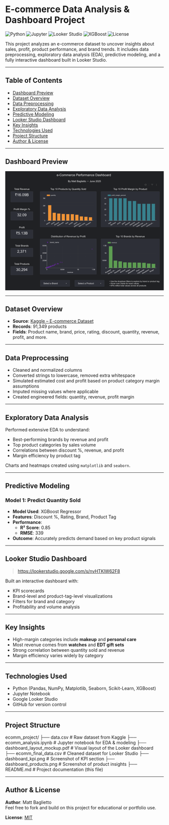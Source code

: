 # E-commerce Data Analysis & Dashboard Project

![Python](https://img.shields.io/badge/Python-3.10-blue?logo=python)
![Jupyter](https://img.shields.io/badge/Jupyter-Notebook-orange?logo=jupyter)
![Looker Studio](https://img.shields.io/badge/Looker-Studio-4285F4?logo=google)
![XGBoost](https://img.shields.io/badge/XGBoost-Model-success)
![License](https://img.shields.io/badge/License-MIT-green)

This project analyzes an e-commerce dataset to uncover insights about sales, profit, product performance, and brand trends. It includes data preprocessing, exploratory data analysis (EDA), predictive modeling, and a fully interactive dashboard built in Looker Studio.

---

## Table of Contents

- [Dashboard Preview](#-dashboard-preview)
- [Dataset Overview](#dataset-overview)
- [Data Preprocessing](#data-preprocessing)
- [Exploratory Data Analysis](#exploratory-data-analysis)
- [Predictive Modeling](#predictive-modeling)
- [Looker Studio Dashboard](#looker-studio-dashboard)
- [Key Insights](#key-insights)
- [Technologies Used](#technologies-used)
- [Project Structure](#project-structure)
- [Author & License](#author--license)

---

## Dashboard Preview

![Dashboard KPI](dashboard_preview.png)

---

## Dataset Overview

- **Source**: [Kaggle – E-commerce Dataset](https://www.kaggle.com/datasets/risheejosi05/e-commerce-dataset)
- **Records**: 91,349 products
- **Fields**: Product name, brand, price, rating, discount, quantity, revenue, profit, and more.

---

## Data Preprocessing

- Cleaned and normalized columns
- Converted strings to lowercase, removed extra whitespace
- Simulated estimated cost and profit based on product category margin assumptions
- Imputed missing values where applicable
- Created engineered fields: quantity, revenue, profit margin

---

## Exploratory Data Analysis

Performed extensive EDA to understand:
- Best-performing brands by revenue and profit
- Top product categories by sales volume
- Correlations between discount %, revenue, and profit
- Margin efficiency by product tag

Charts and heatmaps created using `matplotlib` and `seaborn`.

---

## Predictive Modeling

### Model 1: Predict Quantity Sold
- **Model Used**: XGBoost Regressor
- **Features**: Discount %, Rating, Brand, Product Tag
- **Performance**:  
  - **R² Score**: 0.85  
  - **RMSE**: 339  
- **Outcome**: Accurately predicts demand based on key product signals

---

## Looker Studio Dashboard

> https://lookerstudio.google.com/s/nvHTKlW62F8

Built an interactive dashboard with:
- KPI scorecards
- Brand-level and product-tag-level visualizations
- Filters for brand and category
- Profitability and volume analysis

---

## Key Insights

- High-margin categories include **makeup** and **personal care**
- Most revenue comes from **watches** and **EDT gift sets**
- Strong correlation between quantity sold and revenue
- Margin efficiency varies widely by category

---

## Technologies Used

- Python (Pandas, NumPy, Matplotlib, Seaborn, Scikit-Learn, XGBoost)
- Jupyter Notebook
- Google Looker Studio
- GitHub for version control

---

## Project Structure

ecomm_project/
├── data.csv # Raw dataset from Kaggle
├── ecomm_analysis.ipynb # Jupyter notebook for EDA & modeling
├── dashboard_layout_mockup.pdf # Visual layout of the Looker dashboard
├── ecomm_final_data.csv # Cleaned dataset for Looker Studio
├── dashboard_kpi.png # Screenshot of KPI section
├── dashboard_products.png # Screenshot of product insights
├── README.md # Project documentation (this file)

---

## Author & License

**Author**: Matt Baglietto  
Feel free to fork and build on this project for educational or portfolio use.

**License**: [MIT](LICENSE)
